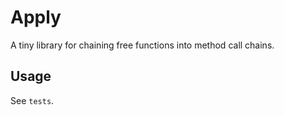 Apply
=====

A tiny library for chaining free functions into method call chains.

Usage
-----

See `tests`.